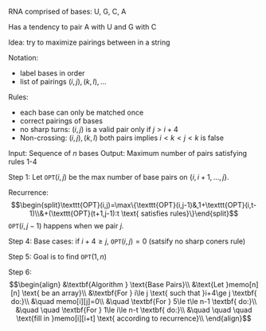 RNA comprised of bases: U, G, C, A

Has a tendency to pair A with U and G with C

Idea: try to maximize pairings between in a string

Notation: 
- label bases in order
- list of pairings $(i,j),(k,l),...$

Rules:
- each base can only be matched once
- correct pairings of bases
- no sharp turns: $(i,j)$ is a valid pair only if $j>i+4$
- Non-crossing: $(i,j),(k,l)$ both pairs implies $i<k<j<k$ is false

Input: Sequence of $n$ bases
Output: Maximum number of pairs satisfying rules 1-4

Step 1: Let $\texttt{OPT}(i,j)$ be the max number of base pairs on $\{i,i+1,\ldots,j\}$.

Recurrence: $$\begin{split}\texttt{OPT}(i,j)=\max\{\texttt{OPT}(i,j-1)&,1+\texttt{OPT}(i,t-1)\\&+(\texttt{OPT}(t+1,j-1):t \text{ satisfies rules}\}\end{split}$$
$\texttt{OPT}(i,j-1)$ happens when we pair $j$. 

Step 4: Base cases: if $i+4\ge j$, $\texttt{OPT}(i,j)=0$ (satsify no sharp coners rule)

Step 5: Goal is to find $\texttt{OPT}(1,n)$

Step 6: $$\begin{align}
&\textbf{Algorithm } \text{Base Pairs}\\
&\text{Let }memo[n][n] \text{ be an array}\\
&\textbf{For } i\le j \text{ such that }i+4\ge j \textbf{ do:}\\
&\quad memo[i][j]=0\\
&\quad \textbf{For } 5\le t\le n-1 \textbf{ do:}\\
&\quad \quad \textbf{For } 1\le i\le n-t \textbf{ do:}\\
&\quad \quad \quad \text{fill in }memo[i][i+t] \text{ according to recurrence}\\
\end{align}$$
